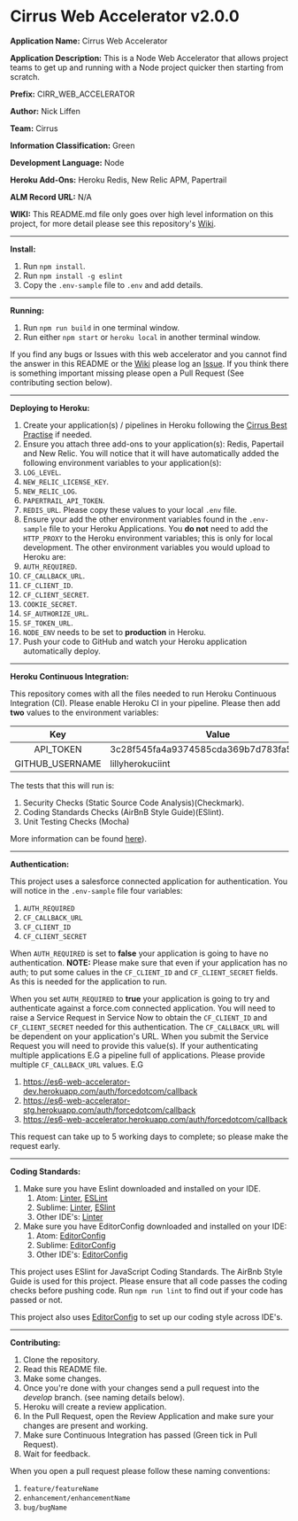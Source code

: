 # Cirrus Web Accelerator v2.0.0

**Application Name:** Cirrus Web Accelerator

**Application Description:** This is a Node Web Accelerator that allows project teams to get up and running with a Node project quicker then starting from scratch.

**Prefix:** CIRR_WEB_ACCELERATOR

**Author:** Nick Liffen

**Team:** Cirrus

**Information Classification:** Green

**Development Language:** Node

**Heroku Add-Ons:** Heroku Redis, New Relic APM, Papertrail

**ALM Record URL:** N/A

**WIKI:** This README.md file only goes over high level information on this project, for more detail please see this repository's [Wiki](https://github.com/EliLillyCo/CIRR_WEB_ACCELERATOR/wiki).

---

**Install:**

1. Run `npm install`.
2. Run `npm install -g eslint`
3. Copy the `.env-sample` file to `.env` and add details.

---

**Running:**

1. Run `npm run build` in one terminal window.
2. Run either `npm start` or `heroku local` in another terminal window.

If you find any bugs or Issues with this web accelerator and you cannot find the answer in this README or the [Wiki](https://github.com/EliLillyCo/CIRR_WEB_ACCELERATOR/wiki) please log an [Issue](https://github.com/EliLillyCo/CIRR_WEB_ACCELERATOR/issues). If you think there is something important missing please open a Pull Request (See contributing section below).

---

**Deploying to Heroku:**

1. Create your application(s) / pipelines in Heroku following the [Cirrus Best Practise](https://lillydev.com) if needed.
2. Ensure you attach three add-ons to your application(s): Redis, Papertail and New Relic. You will notice that it will have automatically added the following environment variables to your application(s):
  1. `LOG_LEVEL`.
  2. `NEW_RELIC_LICENSE_KEY`.
  3. `NEW_RELIC_LOG`.
  4. `PAPERTRAIL_API_TOKEN`.
  5. `REDIS_URL`.
Please copy these values to your local `.env` file.
3. Ensure your add the other environment variables found in the `.env-sample` file to your Heroku Applications. You **do not** need to add the `HTTP_PROXY` to the Heroku environment variables; this is only for local development. The other environment variables you would upload to Heroku are:
  1. `AUTH_REQUIRED`.
  2. `CF_CALLBACK_URL`.
  3. `CF_CLIENT_ID`.
  4. `CF_CLIENT_SECRET`.
  5. `COOKIE_SECRET`.
  6. `SF_AUTHORIZE_URL`.
  7. `SF_TOKEN_URL`.
  8. `NODE_ENV` needs to be set to **production** in Heroku.
5. Push your code to GitHub and watch your Heroku application automatically deploy.

---

**Heroku Continuous Integration:**

This repository comes with all the files needed to run Heroku Continuous Integration (CI). Please enable Heroku CI in your pipeline. Please then add **two** values to the environment variables:


|       Key       | Value                                    |
|:---------------:|------------------------------------------|
| API_TOKEN       | 3c28f545fa4a9374585cda369b7d783fa5763c95 |
| GITHUB_USERNAME | lillyherokuciint                         |

The tests that this will run is:

1. Security Checks (Static Source Code Analysis)(Checkmark).
2. Coding Standards Checks (AirBnB Style Guide)(ESlint).
3. Unit Testing Checks (Mocha)

More information can be found [here](https://lillydev.com/heroku/ci)).

---

**Authentication:**

This project uses a salesforce connected application for authentication. You will notice in the `.env-sample` file four variables:

1. `AUTH_REQUIRED`
2. `CF_CALLBACK_URL`
3. `CF_CLIENT_ID`
4. `CF_CLIENT_SECRET`

When `AUTH_REQUIRED` is set to **false** your application is going to have no authentication. **NOTE:** Please make sure that even if your application has no auth; to put some calues in the `CF_CLIENT_ID` and `CF_CLIENT_SECRET` fields. As this is needed for the application to run.

When you set `AUTH_REQUIRED` to **true** your application is going to try and authenticate against a force.com connected application. You will need to raise a Service Request in Service Now to obtain the `CF_CLIENT_ID` and `CF_CLIENT_SECRET` needed for this authentication. The `CF_CALLBACK_URL` will be dependent on your application's URL. When you submit the Service Request you will need to provide this value(s). If your authenticating multiple applications E.G a pipeline full of applications. Please provide multiple `CF_CALLBACK_URL` values. E.G

1. https://es6-web-accelerator-dev.herokuapp.com/auth/forcedotcom/callback
2. https://es6-web-accelerator-stg.herokuapp.com/auth/forcedotcom/callback
3. https://es6-web-accelerator.herokuapp.com/auth/forcedotcom/callback

This request can take up to 5 working days to complete; so please make the request early.

---

**Coding Standards:**

1. Make sure you have Eslint downloaded and installed on your IDE.
    1. Atom: [Linter](https://atom.io/packages/linter), [ESLint](https://atom.io/packages/linter-eslint)
    2. Sublime: [Linter](https://packagecontrol.io/packages/SublimeLinter), [ESlint](https://packagecontrol.io/packages/SublimeLinter-contrib-eslint)
    3. Other IDE's: [Linter](http://eslint.org)
2. Make sure you have EditorConfig downloaded and installed on your IDE:
    1. Atom: [EditorConfig](https://github.com/sindresorhus/atom-editorconfig#readme)
    2. Sublime: [EditorConfig](https://github.com/sindresorhus/editorconfig-sublime#readme)
    3. Other IDE's: [EditorConfig](http://editorconfig.org)

This project uses ESlint for JavaScript Coding Standards. The AirBnb Style Guide is used for this project. Please ensure that all code passes the coding checks before pushing code. Run `npm run lint` to find out if your code has passed or not.

This project also uses [EditorConfig](http://editorconfig.org) to set up our coding style across IDE's.

---

**Contributing:**

1. Clone the repository.
2. Read this README file.
3. Make some changes.
4. Once you're done with your changes send a pull request into the *develop* branch. (see naming details below).
5. Heroku will create a review application.
6. In the Pull Request, open the Review Application and make sure your changes are present and working.
7. Make sure Continuous Integration has passed (Green tick in Pull Request).
8. Wait for feedback.

When you open a pull request please follow these naming conventions:

1. `feature/featureName`
2. `enhancement/enhancementName`
3. `bug/bugName`
